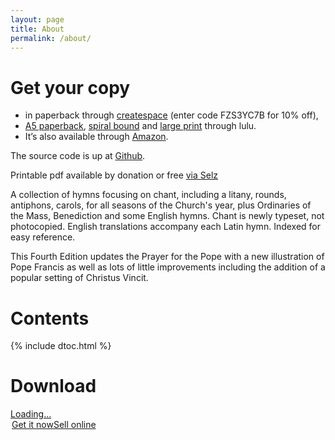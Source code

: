 ```yaml
---
layout: page
title: About
permalink: /about/
---
```


Get your copy
=============

* in paperback through [createspace](https://www.createspace.com/4919900) (enter code FZS3YC7B for 10% off), 
* [A5 paperback](http://www.lulu.com/shop/veronica-brandt/a-new-book-of-old-hymns/paperback/product-22569619.html), [spiral bound](http://www.lulu.com/shop/veronica-brandt/a-new-book-of-old-hymns-spiral-bound/paperback/product-22569618.html) and [large print](http://www.lulu.com/shop/veronica-brandt/a-new-book-of-old-hymns-large-print/paperback/product-22569622.html) through lulu.  
* It’s also available through [Amazon](https://www.amazon.com/New-Book-Old-Hymns/dp/1502395509).  

The source code is up at [Github](http://github.com/veromary/newbookoldhymns).

Printable pdf available by donation or free [via Selz](http://selz.co/VyRKtLLC$)

A collection of hymns focusing on chant, including a litany, rounds, antiphons, carols, for all seasons of the Church's year, plus Ordinaries of the Mass, Benediction and some English hymns. Chant is newly typeset, not photocopied. English translations accompany each Latin hymn. Indexed for easy reference.

This Fourth Edition updates the Prayer for the Pope with a new illustration of Pope Francis as well as lots of little improvements including the addition of a popular setting of Christus Vincit.

Contents
========

{% include dtoc.html %}

Download
========

<script src="https://gumroad.com/js/gumroad-embed.js"></script>
<div class="gumroad-product-embed" data-gumroad-product-id="JZEWi" data-outbound-embed="true"><a href="https://gumroad.com/l/JZEWi">Loading...</a></div>




<div style="max-width: 500px; margin: 0 auto">
<script data-selz-a="modal" data-selz-cb="374fa1" data-selz-chbg="374fa1" data-selz-w="http://selz.co/VyRKtLLC$" data-text="Get it now">
if (typeof _$elz === "undefined") { var _$elz = {}; }
if (typeof _$elz.w === "undefined") { 
_$elz.w = { e: document.createElement("script") }; 
_$elz.w.e.src = "https://selz.com/embed/widget"; 
document.body.appendChild(_$elz.w.e); }
</script>
<noscript><a href="http://selz.co/VyRKtLLC$" target="_blank">Get it now</a><a href="https://selz.com/info/sell-online" target="_blank">Sell online</a></noscript>
</div>
